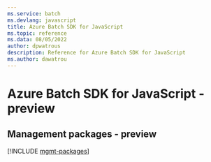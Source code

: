 ```yaml
---
ms.service: batch
ms.devlang: javascript
title: Azure Batch SDK for JavaScript
ms.topic: reference
ms.data: 08/05/2022
author: dpwatrous
description: Reference for Azure Batch SDK for JavaScript
ms.author: dawatrou
---
```

# Azure Batch SDK for JavaScript - preview

## Management packages - preview
[!INCLUDE [mgmt-packages](batch-mgmt-index.md)]